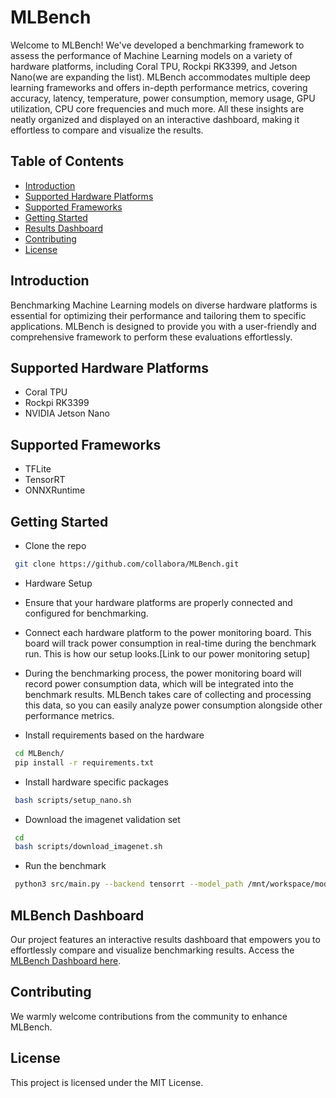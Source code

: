# MLBench

Welcome to MLBench! We've developed a benchmarking framework to assess the performance of Machine Learning models on a variety of hardware platforms, including Coral TPU, Rockpi RK3399, and Jetson Nano(we are expanding the list). MLBench accommodates multiple deep learning frameworks and offers in-depth performance metrics, covering accuracy, latency, temperature, power consumption, memory usage, GPU utilization, CPU core frequencies and much more. All these insights are neatly organized and displayed on an interactive dashboard, making it effortless to compare and visualize the results.

## Table of Contents
- [Introduction](#introduction)
- [Supported Hardware Platforms](#supported-hardware-platforms)
- [Supported Frameworks](#supported-frameworks)
- [Getting Started](#getting-started)
- [Results Dashboard](#results-dashboard)
- [Contributing](#contributing)
- [License](#license)

## Introduction

Benchmarking Machine Learning models on diverse hardware platforms is essential for optimizing their performance and tailoring them to specific applications. MLBench is designed to provide you with a user-friendly and comprehensive framework to perform these evaluations effortlessly.

## Supported Hardware Platforms

- Coral TPU
- Rockpi RK3399
- NVIDIA Jetson Nano

## Supported Frameworks

- TFLite
- TensorRT
- ONNXRuntime

## Getting Started

- Clone the repo
```bash
 git clone https://github.com/collabora/MLBench.git
```

- Hardware Setup
 - Ensure that your hardware platforms are properly connected and configured for benchmarking.
 - Connect each hardware platform to the power monitoring board. This board will track power consumption in real-time during the benchmark run. This is how our setup looks.[Link to our power monitoring setup]
 - During the benchmarking process, the power monitoring board will record power consumption data, which will be integrated into the benchmark results. MLBench takes care of collecting and processing this data, so you can easily analyze power consumption alongside other performance metrics.

- Install requirements based on the hardware
```bash
 cd MLBench/
 pip install -r requirements.txt
```

- Install hardware specific packages
```bash
 bash scripts/setup_nano.sh
```

- Download the imagenet validation set
```bash
 cd 
 bash scripts/download_imagenet.sh
```

- Run the benchmark
```bash
 python3 src/main.py --backend tensorrt --model_path /mnt/workspace/models/mobilenetv3_small_fp32.engine --model_name mobilenet_v3_small --preprocessed-dir /mnt/workspace/imagenet_preprocessed_224 --results_dir /mnt/workspace/mlbench_results --input_size 224,224
```

## MLBench Dashboard
Our project features an interactive results dashboard that empowers you to effortlessly compare and visualize benchmarking results. Access the [MLBench Dashboard here](mlbench.kurg.org:5000).


## Contributing
We warmly welcome contributions from the community to enhance MLBench. 

## License
This project is licensed under the MIT License.
